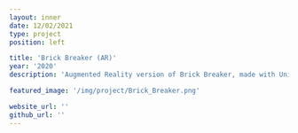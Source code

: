 ```yaml
---
layout: inner
date: 12/02/2021
type: project
position: left

title: 'Brick Breaker (AR)'
year: '2020'
description: 'Augmented Reality version of Brick Breaker, made with Unity and Vuforia Engine'

featured_image: '/img/project/Brick_Breaker.png'

website_url: ''
github_url: ''
---
```

